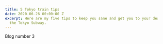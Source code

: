```yaml
---
title: 5 Tokyo train tips
date: 2020-06-26 00:00:00 Z
excerpt: Here are my five tips to keep you sane and get you to your destination on
  the Tokyo Subway.
---
```


Blog number 3